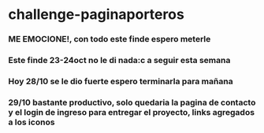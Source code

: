 # challenge-paginaporteros
### ME EMOCIONE!, con todo este finde espero meterle
### Este finde 23-24oct no le di nada:c a seguir esta semana
### Hoy 28/10 se le dio fuerte espero terminarla para mañana
### 29/10 bastante productivo, solo quedaria la pagina de contacto y el login de ingreso para entregar el proyecto, links agregados a los iconos